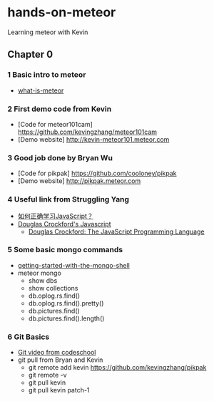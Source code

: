 # hands-on-meteor
Learning meteor with Kevin

## Chapter 0
### 1 Basic intro to meteor
* [what-is-meteor](https://www.eventedmind.com/classes/getting-started-with-meteor/meteor-what-is-meteor)


### 2 First demo code from Kevin
* [Code for meteor101cam] <https://github.com/kevingzhang/meteor101cam>
* [Demo website] <http://kevin-meteor101.meteor.com>

### 3 Good job done by Bryan Wu
* [Code for pikpak] <https://github.com/cooloney/pikpak>
* [Demo website] <http://pikpak.meteor.com>

### 4 Useful link from Struggling Yang
* [如何正确学习JavaScript？](http://mp.weixin.qq.com/s?__biz=MzAxODE2MjM1MA==&mid=202171604&idx=1&sn=9ae7f65618495b7c21165695d8abf038&scene=1&key=79cf83ea5128c3e5ee2620ebba082c8c6b7d293fc1cc19db535b0c66b953dd98472798923a16d350f772d8b15546f71c&ascene=1&uin=ODU4OTAxMzIw&devicetype=webwx&version=70000001&pass_ticket=xqnxcKUynUck5%2B%2Bd3pQedeUlUsa0XKmD1OS4F1UU4zniLXQzMQaLNTmKdStSr0RB)
* [Douglas Crockford's Javascript](http://javascript.crockford.com/)
  - [Douglas Crockford: The JavaScript Programming Language](https://www.youtube.com/watch?v=v2ifWcnQs6M)

### 5 Some basic mongo commands 
* [getting-started-with-the-mongo-shell](http://docs.mongodb.org/v2.2/tutorial/getting-started-with-the-mongo-shell/)
* meteor mongo
  - show dbs
  - show collections
  - db.oplog.rs.find()
  - db.oplog.rs.find().pretty()
  - db.pictures.find()
  - db.pictures.find().length()

### 6 Git Basics 
* [Git video from codeschool](http://gitreal.codeschool.com/levels/1)
* git pull from Bryan and Kevin
  - git remote add kevin https://github.com/kevingzhang/pikpak
  - git remote -v
  - git pull kevin
  - git pull kevin patch-1
